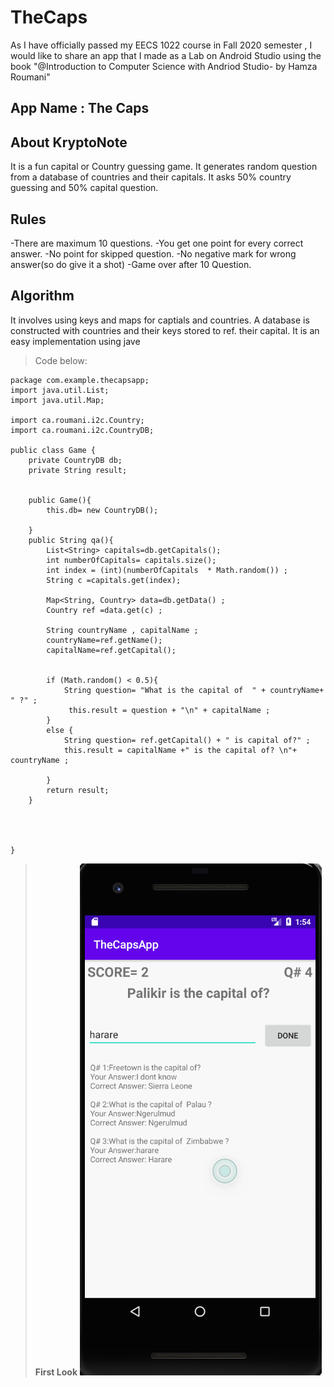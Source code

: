 # TheCaps
As I have officially passed my EECS 1022 course in Fall 2020 semester , I would like to share an app that I made as a Lab on Android Studio using the book
"@Introduction to Computer Science with Andriod Studio- by Hamza Roumani"

App Name : The Caps
---

## About KryptoNote 
It is a fun capital or Country guessing game. It generates random question from a database of countries and their capitals. It asks 50% country guessing 
and 50% capital question. 

## Rules 
-There are maximum 10 questions.
-You get one point for every correct answer.
-No point for skipped question.
-No negative mark for wrong answer(so do give it a shot)
-Game over after 10 Question.

## Algorithm 
It involves using keys and maps for captials and countries. A database is constructed with countries and their keys stored to ref. their capital.
It is an easy implementation using jave 

> Code below:
```
package com.example.thecapsapp;
import java.util.List;
import java.util.Map;

import ca.roumani.i2c.Country;
import ca.roumani.i2c.CountryDB;

public class Game {
    private CountryDB db;
    private String result;


    public Game(){
        this.db= new CountryDB();

    }
    public String qa(){
        List<String> capitals=db.getCapitals();
        int numberOfCapitals= capitals.size();
        int index = (int)(numberOfCapitals  * Math.random()) ;
        String c =capitals.get(index);

        Map<String, Country> data=db.getData() ;
        Country ref =data.get(c) ;

        String countryName , capitalName ;
        countryName=ref.getName();
        capitalName=ref.getCapital();


        if (Math.random() < 0.5){
            String question= "What is the capital of  " + countryName+ " ?" ;
             this.result = question + "\n" + capitalName ;
        }
        else {
            String question= ref.getCapital() + " is capital of?" ;
            this.result = capitalName +" is the capital of? \n"+ countryName ;

        }
        return result;
    }




}
```

> **First Look**
![First Look](/Assests/1.png)


